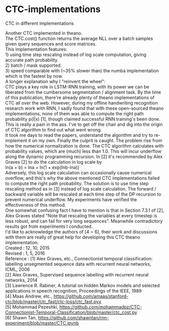 # CTC-implementations
CTC in different implementations

 Another CTC implemented in theano.  
 The CTC.cost() function returns the average NLL over a batch samples given query sequences and score matrices.  
 This implementation features:  
    1) using time step rescaling instead of log scale computation, giving accurate path probability.  
    2) batch / mask supported.  
    3) speed comparable with (~35% slower than) the numba implementation which is the fastest by now.  
 A longer explanation why I "reinvent the wheel":  
    CTC plays a key role in LSTM-RNN training, with its power we can be liberated from the cumbersome segmentation /
 alignment task. By the time of this publication, there're already plenty of theano implementations of CTC all over the
 web. However, during my offline handwriting recognition research work with RNN, I sadly found that with these open-sourced
 theano implementations, none of them was able to compute the right path probability p(l|x) [1], though claimed successful
 RNN training's been done. This is really a pain in the ass. I've to get off the chair and dig into the origin of CTC
 algorithm to find out what went wrong.  
    It took me days to read the papers, understand the algorithm and try to re-implement it on my own. Finally the culprit
 is caught. The problem rise from how the numerical normalization is done. The CTC algorithm calculates with probability
 values, which are (much) less than 1.0. This will incur underflow along the dynamic programming recursion. In [2] it's
 recommended by Alex Graves [2] to do the calculation in log scale by  
                                        ln(a + b) = lna + ln(1 + exp(lnb-lna))  
 Adversely, this log scale calculation can occasionally cause numerical overflow, and this's why the above mentioned CTC
 implementations failed to compute the right path probability. The solution is to use time step rescaling method as in [3]
 instead of log scale calculation. The forward / backward variable will be rescaled at each time step of the DP recursion
 to prevent numerical underflow. My experiments have verified the effectiveness of this method.  
 One somewhat confusing fact I have to mention is that in Section 7.3.1 of [2], Alex Graves stated "Note that rescaling
 the variables at every timestep is less robust, and can fail for very long sequences". Meanwhile contradictory results
 got from experiments I conducted.  
 I'd like to acknowledge the authors of [4 ~ 6], their work and discussions with them are really of great help for developing
 this CTC theano implementation.  
 Created   :  12, 10, 2015  
 Revised   :   1,  5, 2016  
 Reference :  [1] Alex Graves, etc., Connectionist temporal classification: labelling unsegmented sequence data with recurrent neural networks, ICML, 2006  
              [2] Alex Graves, Supervised sequence labelling with recurrent neural networks, 2014  
              [3] Lawrence R. Rabiner, A tutorial on hidden Markov models and selected applications in speech recognition, Proceedings of the IEEE, 1989  
              [4] Maas Andrew, etc., https://github.com/amaas/stanford-ctc/blob/master/ctc_fast/ctc-loss/ctc_fast.pyx  
              [5] Mohammad Pezeshki, https://github.com/mohammadpz/CTC-Connectionist-Temporal-Classification/blob/master/ctc_cost.py  
              [6] Shawn Tan, https://github.com/shawntan/rnn-experiment/blob/master/CTC.ipynb  
